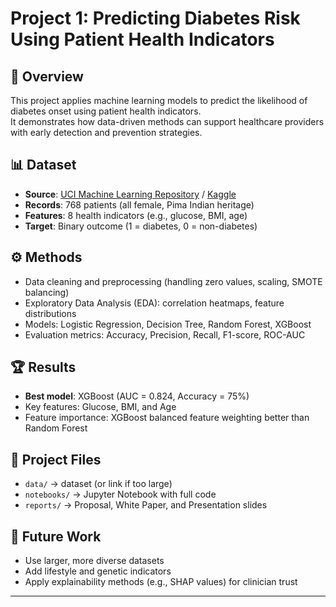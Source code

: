 # Project 1: Predicting Diabetes Risk Using Patient Health Indicators

## 📌 Overview
This project applies machine learning models to predict the likelihood of diabetes onset using patient health indicators.  
It demonstrates how data-driven methods can support healthcare providers with early detection and prevention strategies.

## 📊 Dataset
- **Source**: [UCI Machine Learning Repository](https://archive.ics.uci.edu/ml/datasets/pima+indians+diabetes) / [Kaggle](https://www.kaggle.com/datasets/uciml/pima-indians-diabetes-database)  
- **Records**: 768 patients (all female, Pima Indian heritage)  
- **Features**: 8 health indicators (e.g., glucose, BMI, age)  
- **Target**: Binary outcome (1 = diabetes, 0 = non-diabetes)

## ⚙️ Methods
- Data cleaning and preprocessing (handling zero values, scaling, SMOTE balancing)
- Exploratory Data Analysis (EDA): correlation heatmaps, feature distributions
- Models: Logistic Regression, Decision Tree, Random Forest, XGBoost
- Evaluation metrics: Accuracy, Precision, Recall, F1-score, ROC-AUC

## 🏆 Results
- **Best model**: XGBoost (AUC = 0.824, Accuracy = 75%)
- Key features: Glucose, BMI, and Age
- Feature importance: XGBoost balanced feature weighting better than Random Forest

## 📂 Project Files
- `data/` → dataset (or link if too large)
- `notebooks/` → Jupyter Notebook with full code
- `reports/` → Proposal, White Paper, and Presentation slides

## 🔮 Future Work
- Use larger, more diverse datasets
- Add lifestyle and genetic indicators
- Apply explainability methods (e.g., SHAP values) for clinician trust

---
